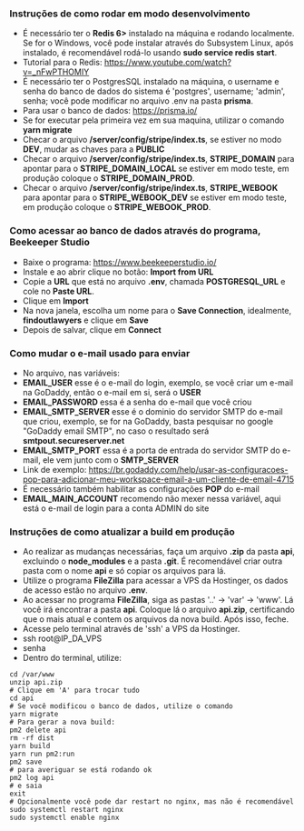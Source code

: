 ### Instruções de como rodar em modo desenvolvimento

- É necessário ter o **Redis 6>** instalado na máquina e rodando localmente. Se for o Windows, você pode instalar
através do Subsystem Linux, após instalado, é recomendável rodá-lo usando **sudo service redis start**.
- Tutorial para o Redis: https://www.youtube.com/watch?v=_nFwPTHOMIY
- É necessário ter o PostgresSQL instalado na máquina, o username e senha do banco de dados do sistema é 'postgres', username; 'admin', senha; você pode modificar no arquivo .env na pasta **prisma**.
- Para usar o banco de dados: https://prisma.io/
- Se for executar pela primeira vez em sua maquina, utilizar o comando **yarn migrate**
- Checar o arquivo **/server/config/stripe/index.ts**, se estiver no modo **DEV**, mudar as chaves para a **PUBLIC**
- Checar o arquivo **/server/config/stripe/index.ts**, **STRIPE_DOMAIN** para apontar para o **STRIPE_DOMAIN_LOCAL** se estiver em modo teste, em produção coloque o **STRIPE_DOMAIN_PROD**.
- Checar o arquivo **/server/config/stripe/index.ts**, **STRIPE_WEBOOK** para apontar para o **STRIPE_WEBOOK_DEV** se estiver em modo teste, em produção coloque o **STRIPE_WEBOOK_PROD**.


### Como acessar ao banco de dados através do programa, Beekeeper Studio

- Baixe o programa: https://www.beekeeperstudio.io/
- Instale e ao abrir clique no botão: **Import from URL**
- Copie a **URL** que está no arquivo **.env**, chamada **POSTGRESQL_URL** e cole no **Paste URL**. 
- Clique em **Import**
- Na nova janela, escolha um nome para o **Save Connection**, idealmente, **findoutlawyers** e clique em **Save**
- Depois de salvar, clique em **Connect**

### Como mudar o e-mail usado para enviar 

- No arquivo, nas variáveis: 
- **EMAIL_USER** esse é o e-mail do login, exemplo, se você criar um e-mail na GoDaddy, então o e-mail em si, será o **USER**
- **EMAIL_PASSWORD** essa é a senha do e-mail que você criou
- **EMAIL_SMTP_SERVER** esse é o dominio do servidor SMTP do e-mail que criou, exemplo, se for na GoDaddy, basta pesquisar no google "GoDaddy email SMTP", no caso o resultado será **smtpout.secureserver.net**
- **EMAIL_SMTP_PORT** essa é a porta de entrada do servidor SMTP do e-mail, ele vem junto com o **SMTP_SERVER**
- Link de exemplo: https://br.godaddy.com/help/usar-as-configuracoes-pop-para-adicionar-meu-workspace-email-a-um-cliente-de-email-4715
- É necessário também habilitar as configurações **POP** do e-mail
- **EMAIL_MAIN_ACCOUNT** recomendo não mexer nessa variável, aqui está o e-mail de login para a conta ADMIN do site

### Instruções de como atualizar a build em produção

- Ao realizar as mudanças necessárias, faça um arquivo **.zip** da pasta **api**, excluindo o **node_modules** e a pasta **.git**. É recomendável criar outra pasta com o nome **api** e só copiar os arquivos para lá.
- Utilize o programa **FileZilla** para acessar a VPS da Hostinger, os dados de acesso estão no arquivo **.env**. 
- Ao acessar no programa **FileZilla**, siga as pastas '..' -> 'var' -> 'www'. Lá você irá encontrar a pasta **api**. Coloque lá o arquivo **api.zip**, certificando que o mais atual e contem os arquivos da nova build. Após isso, feche.
- Acesse pelo terminal através de 'ssh' a VPS da Hostinger.
- ssh root@IP_DA_VPS
- senha
- Dentro do terminal, utilize:

```shell
cd /var/www
unzip api.zip
# Clique em 'A' para trocar tudo
cd api
# Se você modificou o banco de dados, utilize o comando
yarn migrate
# Para gerar a nova build:
pm2 delete api
rm -rf dist
yarn build
yarn run pm2:run
pm2 save
# para averiguar se está rodando ok
pm2 log api
# e saia
exit
# Opcionalmente você pode dar restart no nginx, mas não é recomendável
sudo systemctl restart nginx
sudo systemctl enable nginx
```
